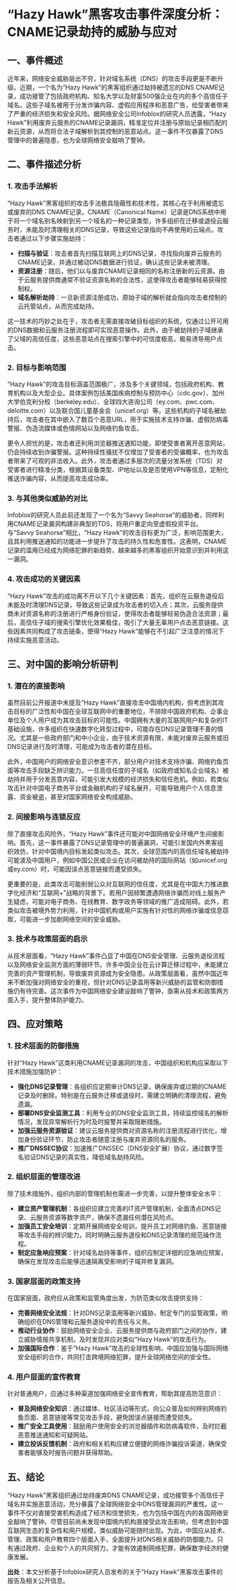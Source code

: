 # “Hazy Hawk”黑客攻击事件深度分析：CNAME记录劫持的威胁与应对

## 一、事件概述

近年来，网络安全威胁层出不穷，针对域名系统（DNS）的攻击手段更是不断升级。近期，一个名为“Hazy Hawk”的黑客组织通过劫持被遗忘的DNS CNAME记录，成功接管了包括政府机构、知名大学以及财富500强企业在内的多个高信任子域名。这些子域名被用于分发诈骗内容、虚假应用程序和恶意广告，给受害者带来了严重的经济损失和安全风险。据网络安全公司Infoblox的研究人员透露，“Hazy Hawk”利用废弃云服务的CNAME记录漏洞，精准定位并注册与原始记录相匹配的新云资源，从而将合法子域解析到其控制的恶意站点。这一事件不仅暴露了DNS管理中的普遍隐患，也为全球网络安全敲响了警钟。

## 二、事件描述分析

### 1. 攻击手法解析

“Hazy Hawk”黑客组织的攻击手法极具隐蔽性和技术性，其核心在于利用被遗忘或废弃的DNS CNAME记录。CNAME（Canonical Name）记录是DNS系统中用于将一个域名别名映射到另一个域名的一种记录类型，许多组织在迁移或退役云服务时，未能及时清理相关的DNS记录，导致这些记录指向不再使用的云端点。攻击者通过以下步骤实施劫持：

- **扫描与验证**：攻击者首先扫描互联网上的DNS记录，寻找指向废弃云服务的CNAME记录，并通过被动DNS数据进行验证，确认这些记录未被清理。
- **资源注册**：随后，他们以与废弃CNAME记录相同的名称注册新的云资源。由于云服务提供商通常不验证资源名称的合法性，这使得攻击者能够轻易获得控制权。
- **域名解析劫持**：一旦新资源注册成功，原始子域的解析就会指向攻击者控制的云托管站点，从而完成劫持。

这一技术的巧妙之处在于，攻击者无需直接攻破目标组织的系统，仅通过公开可用的DNS数据和云服务注册流程即可实现恶意操作。此外，由于被劫持的子域继承了父域的高信任度，这些恶意站点在搜索引擎中的可信度极高，极易诱导用户点击。

### 2. 目标与影响范围

“Hazy Hawk”的攻击目标涵盖范围极广，涉及多个关键领域，包括政府机构、教育机构以及大型企业。具体案例包括美国疾病控制与预防中心（cdc.gov）、加州大学伯克利分校（berkeley.edu）、全球四大咨询公司（ey.com、pwc.com、deloitte.com）以及联合国儿童基金会（unicef.org）等。这些机构的子域名被劫持后，攻击者在其中嵌入了数百个恶意URL，用于实施技术支持诈骗、虚假防病毒警报、伪造流媒体或色情网站以及网络钓鱼攻击。

更令人担忧的是，攻击者还利用浏览器推送通知功能，即使受害者离开恶意网站，仍会持续收到诈骗警报。这种持续性骚扰不仅增加了受害者的受骗概率，也为攻击者带来了可观的非法收入。此外，攻击者通过多层次的流量分发系统（TDS）对受害者进行精准分类，根据其设备类型、IP地址以及是否使用VPN等信息，定制化推送诈骗内容，从而提高攻击成功率。

### 3. 与其他类似威胁的对比

Infoblox的研究人员此前还发现了一个名为“Savvy Seahorse”的威胁者，同样利用CNAME记录漏洞构建非典型的TDS，将用户重定向至虚假投资平台。与“Savvy Seahorse”相比，“Hazy Hawk”的攻击目标更为广泛，影响范围更大，且其利用推送通知的功能进一步提升了攻击的持久性和危害性。这表明，CNAME记录的滥用已经成为网络犯罪的新趋势，越来越多的黑客组织开始意识到并利用这一漏洞。

### 4. 攻击成功的关键因素

“Hazy Hawk”攻击的成功离不开以下几个关键因素：首先，组织在云服务退役后未能及时清理DNS记录，导致这些记录成为攻击者的切入点；其次，云服务提供商未对资源名称的注册进行严格身份验证，使得攻击者能够轻易伪造合法资源；最后，高信任子域的搜索引擎优化效果极佳，吸引了大量无辜用户点击恶意链接。这些因素共同构成了攻击链条，使得“Hazy Hawk”能够在不引起广泛注意的情况下持续实施恶意活动。

## 三、对中国的影响分析研判

### 1. 潜在的直接影响

虽然目前公开报道中未提及“Hazy Hawk”直接攻击中国境内机构，但考虑到其攻击目标的广泛性和中国在全球互联网中的重要地位，不排除中国政府机构、企事业单位及个人用户成为其攻击目标的可能性。中国拥有大量的互联网用户和复杂的IT基础设施，许多组织在快速数字化转型过程中，可能存在DNS记录管理不善的情况。尤其是一些政府部门和中小企业，由于技术资源有限，未能对废弃云服务或旧DNS记录进行及时清理，可能成为攻击者的潜在目标。

此外，中国用户的网络安全意识参差不齐，部分用户对技术支持诈骗、网络钓鱼页面等攻击手段缺乏辨识能力。一旦高信任度的子域名（如政府或知名企业域名）被劫持并用于分发恶意内容，可能引发大规模的经济损失和信任危机。例如，若类似攻击针对中国电子商务平台或金融机构的子域名展开，可能导致用户个人信息泄露、资金被盗，甚至对国家网络安全构成威胁。

### 2. 间接影响与连锁反应

除了直接攻击风险外，“Hazy Hawk”事件还可能对中国网络安全环境产生间接影响。首先，这一事件暴露了DNS记录管理中的普遍漏洞，可能引发国内外黑客组织效仿，针对中国境内目标发起类似攻击。其次，全球范围内的高信任域名被劫持可能波及中国用户，例如中国公民或企业在访问被劫持的国际网站（如unicef.org或ey.com）时，可能因误点恶意链接而遭受损失。

更重要的是，此类攻击可能削弱公众对互联网的信任度，尤其是在中国大力推进数字化经济和“互联网+”战略的背景下。若用户因频繁遭遇网络诈骗而对线上服务产生疑虑，可能对电子商务、在线教育、数字政务等领域的推广造成阻碍。此外，若类似攻击被境外势力利用，针对中国机构或用户实施有针对性的网络诈骗或信息窃取，可能进一步加剧网络空间的安全威胁。

### 3. 技术与政策层面的启示

从技术层面看，“Hazy Hawk”事件凸显了中国在DNS安全管理、云服务退役流程以及网络安全监测方面的薄弱环节。许多中国企业在云计算迁移过程中，未能建立完善的资产管理机制，导致废弃资源成为安全隐患。从政策层面看，虽然中国近年来不断加强对网络安全的重视，但针对DNS记录滥用等新兴威胁的监管和防御措施仍有待完善。这次事件为中国网络安全建设敲响了警钟，亟需从技术和政策两方面入手，提升整体防护能力。

## 四、应对策略

### 1. 技术层面的防御措施

针对“Hazy Hawk”这类利用CNAME记录漏洞的攻击，中国组织和机构应采取以下技术措施加强防护：

- **强化DNS记录管理**：各组织应定期审计DNS记录，确保废弃或过期的CNAME记录及时删除。特别是在云服务迁移或退役时，需建立明确的清理流程，避免遗漏。
- **部署DNS安全监测工具**：利用专业的DNS安全监测工具，持续监控域名的解析情况，发现异常解析行为时及时报警并采取阻断措施。
- **加强云服务资源验证**：建议云服务提供商对资源名称的注册流程进行优化，增加身份验证环节，防止攻击者随意注册与废弃资源同名的服务。
- **推广DNSSEC协议**：加速推广DNSSEC（DNS安全扩展）协议，通过数字签名验证DNS记录的真实性，降低域名劫持风险。

### 2. 组织层面的管理改进

除了技术措施外，组织内部的管理机制也需进一步完善，以提升整体安全水平：

- **建立资产管理机制**：各组织应建立完善的IT资产管理机制，全面清点DNS记录、云服务资源等数字资产，确保不遗漏任何潜在风险点。
- **加强员工安全培训**：定期开展网络安全培训，提升员工对网络钓鱼、恶意链接等攻击手段的辨识能力，同时明确云服务退役和DNS记录清理的规范操作流程。
- **制定应急响应预案**：针对域名劫持等事件，组织应制定详细的应急响应预案，确保在发现攻击后能够迅速隔离受影响的子域并修复漏洞。

### 3. 国家层面的政策支持

在国家层面，政府应从政策和监管角度出发，为防范类似攻击提供支持：

- **完善网络安全法规**：针对DNS记录滥用等新兴威胁，制定专门的监管政策，明确组织在DNS管理和云服务退役中的责任与义务。
- **推动行业协作**：鼓励网络安全企业、云服务提供商与政府部门之间的协作，建立威胁情报共享机制，及时发现并应对类似“Hazy Hawk”的攻击行为。
- **加强国际合作**：鉴于“Hazy Hawk”攻击的全球性影响，中国应加强与国际网络安全组织的合作，共同打击跨境网络犯罪，提升全球网络空间的安全性。

### 4. 用户层面的宣传教育

针对普通用户，应通过多种渠道加强网络安全宣传教育，帮助其提高防范意识：

- **普及网络安全知识**：通过媒体、社区活动等形式，向公众普及如何辨别网络钓鱼页面、恶意链接等常见攻击手段，避免因误点链接而遭受损失。
- **推广安全工具使用**：鼓励用户使用安全的浏览器插件和防病毒软件，及时拦截恶意推送通知和可疑网站。
- **建立投诉反馈机制**：政府和相关机构应建立便捷的网络诈骗投诉渠道，确保受害者能够及时报告问题并获得帮助。

## 五、结论

“Hazy Hawk”黑客组织通过劫持废弃DNS CNAME记录，成功接管多个高信任子域名并实施恶意活动，充分暴露了全球网络安全中DNS管理漏洞的严重性。这一事件不仅对直接受害机构造成了经济和信誉损失，也为包括中国在内的各国网络安全敲响了警钟。尽管目前尚未发现中国境内机构直接受此攻击影响，但考虑到中国互联网生态的复杂性和用户规模，类似威胁可能随时出现。为此，中国应从技术、管理、政策和用户教育四个层面入手，全面提升对DNS相关威胁的防御能力。只有通过政府、企业和个人的共同努力，才能有效遏制网络犯罪，确保数字经济的健康发展。

**出处**：本文分析基于Infoblox研究人员发布的关于“Hazy Hawk”黑客攻击事件的报告及相关公开信息。